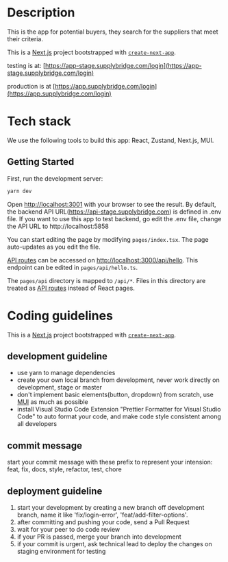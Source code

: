 # Description

This is the app for potential buyers, they search for the suppliers that meet their criteria.

This is a [Next.js](https://nextjs.org/) project bootstrapped with [`create-next-app`](https://github.com/vercel/next.js/tree/canary/packages/create-next-app).

testing is at: [https://app-stage.supplybridge.com/login](https://app-stage.supplybridge.com/login)

production is at [https://app.supplybridge.com/login](https://app.supplybridge.com/login)

# Tech stack

We use the following tools to build this app:
React, Zustand, Next.js, MUI.

## Getting Started

First, run the development server:

```bash
yarn dev
```

Open [http://localhost:3001](http://localhost:3001) with your browser to see the result. By default, the backend API URL(https://api-stage.supplybridge.com) is defined in .env file. If you want to use this app to test backend, go edit the .env file, change the API URL to http://localhost:5858

You can start editing the page by modifying `pages/index.tsx`. The page auto-updates as you edit the file.

[API routes](https://nextjs.org/docs/api-routes/introduction) can be accessed on [http://localhost:3000/api/hello](http://localhost:3000/api/hello). This endpoint can be edited in `pages/api/hello.ts`.

The `pages/api` directory is mapped to `/api/*`. Files in this directory are treated as [API routes](https://nextjs.org/docs/api-routes/introduction) instead of React pages.

# Coding guidelines

This is a [Next.js](https://nextjs.org/) project bootstrapped with [`create-next-app`](https://github.com/vercel/next.js/tree/canary/packages/create-next-app).

## development guideline

- use yarn to manage dependencies
- create your own local branch from development, never work directly on development, stage or master
- don't implement basic elements(button, dropdown) from scratch, use [MUI](https://mui.com/material-ui/getting-started/overview/) as much as possible
- install Visual Studio Code Extension "Prettier Formatter for Visual Studio Code" to auto format your code, and make code style consistent among all developers

## commit message

start your commit message with these prefix to represent your intension:
feat, fix, docs, style, refactor, test, chore

## deployment guideline

1. start your development by creating a new branch off development branch, name it like 'fix/login-error', 'feat/add-filter-options'.
2. after committing and pushing your code, send a Pull Request
3. wait for your peer to do code review
4. if your PR is passed, merge your branch into development
5. if your commit is urgent, ask technical lead to deploy the changes on staging environment for testing
